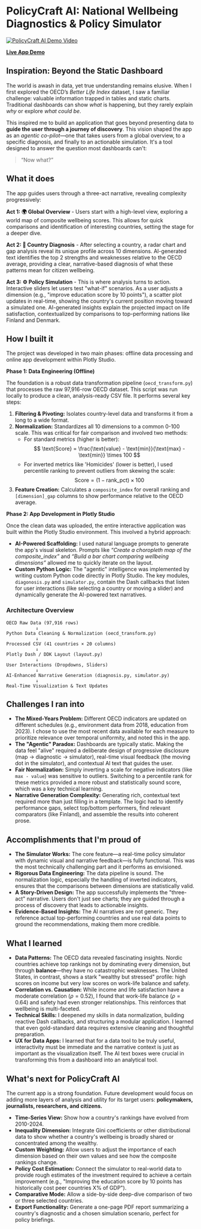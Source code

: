 # PolicyCraft AI: National Wellbeing Diagnostics & Policy Simulator

[![PolicyCraft AI Demo Video](https://img.youtube.com/vi/YOUR_YOUTUBE_VIDEO_ID/maxresdefault.jpg)](https://www.youtube.com/watch?v=dS8r0vfioDQ "Watch the PolicyCraft AI Demo")

[**Live App Demo**](https://62203392-63d1-4e7f-9ad8-39e7a2549200.plotly.app)

## Inspiration: Beyond the Static Dashboard

The world is awash in data, yet true understanding remains elusive. When I first explored the OECD’s _Better Life Index_ dataset, I saw a familiar challenge: valuable information trapped in tables and static charts. Traditional dashboards can show _what_ is happening, but they rarely explain _why_ or explore _what could be_.

This inspired me to build an application that goes beyond presenting data to **guide the user through a journey of discovery**. This vision shaped the app as an _agentic co-pilot_—one that takes users from a global overview, to a specific diagnosis, and finally to an actionable simulation. It's a tool designed to answer the question most dashboards can't:

> “Now what?”

## What it does

The app guides users through a three-act narrative, revealing complexity progressively:

**Act 1: 🌍 Global Overview** - Users start with a high-level view, exploring a world map of composite wellbeing scores. This allows for quick comparisons and identification of interesting countries, setting the stage for a deeper dive.

**Act 2: 🧭 Country Diagnosis** - After selecting a country, a radar chart and gap analysis reveal its unique profile across 10 dimensions. AI-generated text identifies the top 2 strengths and weaknesses relative to the OECD average, providing a clear, narrative-based diagnosis of what these patterns mean for citizen wellbeing.

**Act 3: ⚙️ Policy Simulation** - This is where analysis turns to action. Interactive sliders let users test "what-if" scenarios. As a user adjusts a dimension (e.g., "improve education score by 10 points"), a scatter plot updates in real-time, showing the country's current position moving toward a simulated one. AI-generated insights explain the projected impact on life satisfaction, contextualized by comparisons to top-performing nations like Finland and Denmark.

## How I built it

The project was developed in two main phases: offline data processing and online app development within Plotly Studio.

**Phase 1: Data Engineering (Offline)**

The foundation is a robust data transformation pipeline (`oecd_transform.py`) that processes the raw 97,916-row OECD dataset. This script was run locally to produce a clean, analysis-ready CSV file. It performs several key steps:

1.  **Filtering & Pivoting:** Isolates country-level data and transforms it from a long to a wide format.
2.  **Normalization:** Standardizes all 10 dimensions to a common 0-100 scale. This was critical for fair comparison and involved two methods:
    - For standard metrics (higher is better):
      $$ \text{Score} = \frac{\text{value} - \text{min}}{\text{max} - \text{min}} \times 100 $$
    - For inverted metrics like 'Homicides' (lower is better), I used percentile ranking to prevent outliers from skewing the scale:
      $$ \text{Score} = (1 - \text{rank}\_{\text{pct}}) \times 100 $$
3.  **Feature Creation:** Calculates a `composite_index` for overall ranking and `[dimension]_gap` columns to show performance relative to the OECD average.

**Phase 2: App Development in Plotly Studio**

Once the clean data was uploaded, the entire interactive application was built within the Plotly Studio environment. This involved a hybrid approach:

- **AI-Powered Scaffolding:** I used natural language prompts to generate the app's visual skeleton. Prompts like _“Create a choropleth map of the composite_index”_ and _“Build a bar chart comparing wellbeing dimensions”_ allowed me to quickly iterate on the layout.
- **Custom Python Logic:** The "agentic" intelligence was implemented by writing custom Python code directly in Plotly Studio. The key modules, `diagonosis.py` and `simulator.py`, contain the Dash callbacks that listen for user interactions (like selecting a country or moving a slider) and dynamically generate the AI-powered text narratives.

### Architecture Overview

```
OECD Raw Data (97,916 rows)
           ↓
Python Data Cleaning & Normalization (oecd_transform.py)
           ↓
Processed CSV (41 countries × 20 columns)
           ↓
Plotly Dash / DDK Layout (layout.py)
           ↓
User Interactions (Dropdowns, Sliders)
           ↓
AI-Enhanced Narrative Generation (diagnosis.py, simulator.py)
           ↓
Real-Time Visualization & Text Updates
```

## Challenges I ran into

- **The Mixed-Years Problem:** Different OECD indicators are updated on different schedules (e.g., environment data from 2018, education from 2023). I chose to use the most recent data available for each measure to prioritize relevance over temporal uniformity, and noted this in the app.
- **The "Agentic" Paradox:** Dashboards are typically static. Making the data feel "alive" required a deliberate design of progressive disclosure (map → diagnostic → simulator), real-time visual feedback (the moving dot in the simulator), and contextual AI text that guides the user.
- **Fair Normalization:** Simply inverting a scale for negative indicators (like `max - value`) was sensitive to outliers. Switching to a percentile rank for these metrics provided a more robust and statistically sound score, which was a key technical learning.
- **Narrative Generation Complexity:** Generating rich, contextual text required more than just filling in a template. The logic had to identify performance gaps, select top/bottom performers, find relevant comparators (like Finland), and assemble the results into coherent prose.

## Accomplishments that I'm proud of

- **The Simulator Works:** The core feature—a real-time policy simulator with dynamic visual and narrative feedback—is fully functional. This was the most technically challenging part and it performs as envisioned.
- **Rigorous Data Engineering:** The data pipeline is sound. The normalization logic, especially the handling of inverted indicators, ensures that the comparisons between dimensions are statistically valid.
- **A Story-Driven Design:** The app successfully implements the "three-act" narrative. Users don't just see charts; they are guided through a process of discovery that leads to actionable insights.
- **Evidence-Based Insights:** The AI narratives are not generic. They reference actual top-performing countries and use real data points to ground the recommendations, making them more credible.

## What I learned

- **Data Patterns:** The OECD data revealed fascinating insights. Nordic countries achieve top rankings not by dominating every dimension, but through **balance**—they have no catastrophic weaknesses. The United States, in contrast, shows a stark "wealthy but stressed" profile: high scores on income but very low scores on work-life balance and safety.
- **Correlation vs. Causation:** While income and life satisfaction have a moderate correlation ($\rho = 0.52$), I found that work-life balance ($\rho = 0.64$) and safety had even stronger relationships. This reinforces that wellbeing is multi-faceted.
- **Technical Skills:** I deepened my skills in data normalization, building reactive Dash callbacks, and structuring a modular application. I learned that even gold-standard data requires extensive cleaning and thoughtful preparation.
- **UX for Data Apps:** I learned that for a data tool to be truly useful, interactivity must be immediate and the narrative context is just as important as the visualization itself. The AI text boxes were crucial in transforming this from a dashboard into an analytical tool.

## What's next for PolicyCraft AI

The current app is a strong foundation. Future development would focus on adding more layers of analysis and utility for its target users: **policymakers, journalists, researchers, and citizens.**

- **Time-Series View:** Show how a country's rankings have evolved from 2010-2024.
- **Inequality Dimension:** Integrate Gini coefficients or other distributional data to show whether a country's wellbeing is broadly shared or concentrated among the wealthy.
- **Custom Weighting:** Allow users to adjust the importance of each dimension based on their own values and see how the composite rankings change.
- **Policy Cost Estimation:** Connect the simulator to real-world data to provide rough estimates of the investment required to achieve a certain improvement (e.g., "Improving the education score by 10 points has historically cost peer countries X% of GDP").
- **Comparative Mode:** Allow a side-by-side deep-dive comparison of two or three selected countries.
- **Export Functionality:** Generate a one-page PDF report summarizing a country's diagnostic and a chosen simulation scenario, perfect for policy briefings.
